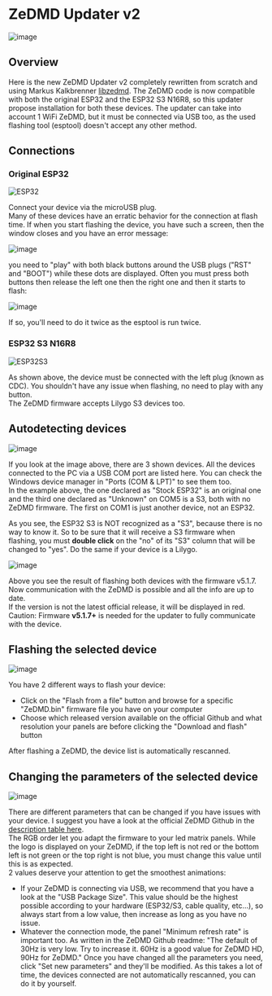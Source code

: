 # ZeDMD Updater v2

![image](https://github.com/user-attachments/assets/c74d5826-159f-4964-8052-d071522e7542)

## Overview

Here is the new ZeDMD Updater v2 completely rewritten from scratch and using Markus Kalkbrenner [libzedmd](https://github.com/PPUC/libzedmd).
The ZeDMD code is now compatible with both the original ESP32 and the ESP32 S3 N16R8, so this updater propose installation for both these devices.
The updater can take into account 1 WiFi ZeDMD, but it must be connected via USB too, as the used flashing tool (esptool) doesn't accept any other method.

## Connections

### Original ESP32

![ESP32](https://github.com/user-attachments/assets/76de0bd9-c888-4dba-8f51-d97536ac9b1a)

Connect your device via the microUSB plug.  
Many of these devices have an erratic behavior for the connection at flash time. If when you start flashing the device, you have such a screen, then the window closes and you have an error message:

![image](https://github.com/user-attachments/assets/9cbb9666-8c7d-4363-b078-edab730ae149)

you need to "play" with both black buttons around the USB plugs ("RST" and "BOOT") while these dots are displayed. Often you must press both buttons then release the left one then the right one and then it starts to flash:

![image](https://github.com/user-attachments/assets/851b0aac-b9a4-41ba-b701-b178e224d7cc)

If so, you'll need to do it twice as the esptool is run twice.

### ESP32 S3 N16R8

![ESP32S3](https://github.com/user-attachments/assets/b610741a-4f3d-4cd9-97c6-9d8a84fd2e77)

As shown above, the device must be connected with the left plug (known as CDC). You shouldn't have any issue when flashing, no need to play with any button.  
The ZeDMD firmware accepts Lilygo S3 devices too.

## Autodetecting devices

![image](https://github.com/user-attachments/assets/817c186d-82aa-4dff-a602-9b7d9d63327d)

If you look at the image above, there are 3 shown devices. All the devices connected to the PC via a USB COM port are listed here. You can check the Windows device manager in "Ports (COM & LPT)" to see them too.  
In the example above, the one declared as "Stock ESP32" is an original one and the third one declared as "Unknown" on COM5 is a S3, both with no ZeDMD firmware. The first on COM1 is just another device, not an ESP32.  

As you see, the ESP32 S3 is NOT recognized as a "S3", because there is no way to know it. So to be sure that it will receive a S3 firmware when flashing, you must **double click** on the "no" of its "S3" column that will be changed to "yes".
Do the same if your device is a Lilygo.

![image](https://github.com/user-attachments/assets/3178c1bb-c3cd-4eff-9a1f-412c859a5bcf)

Above you see the result of flashing both devices with the firmware v5.1.7. Now communication with the ZeDMD is possible and all the info are up to date.  
If the version is not the latest official release, it will be displayed in red.  
Caution: Firmware **v5.1.7+** is needed for the updater to fully communicate with the device.

## Flashing the selected device

![image](https://github.com/user-attachments/assets/e3b454b1-8219-4818-b1ec-ced68459166a)

You have 2 different ways to flash your device:
- Click on the "Flash from a file" button and browse for a specific "ZeDMD.bin" firmware file you have on your computer
- Choose which released version available on the official Github and what resolution your panels are before clicking the "Download and flash" button

After flashing a ZeDMD, the device list is automatically rescanned.

## Changing the parameters of the selected device

![image](https://github.com/user-attachments/assets/195d2f8a-6832-4237-a0bd-3f7fcd29189d)

There are different parameters that can be changed if you have issues with your device. I suggest you have a look at the official ZeDMD Github in the [description table here](https://github.com/PPUC/ZeDMD/blob/main/README.md#advanced-settings).  
The RGB order let you adapt the firmware to your led matrix panels. While the logo is displayed on your ZeDMD, if the top left is not red or the bottom left is not green or the top right is not blue, you must change this value until this is as expected.  
2 values deserve your attention to get the smoothest animations:
- If your ZeDMD is connecting via USB, we recommend that you have a look at the "USB Package Size". This value should be the highest possible according to your hardware (ESP32/S3, cable quality, etc...), so always start from a low value, then increase as long as you have no issue.
- Whatever the connection mode, the panel "Minimum refresh rate" is important too. As written in the ZeDMD Github readme: "The default of 30Hz is very low. Try to increase it. 60Hz is a good value for ZeDMD HD, 90Hz for ZeDMD."
Once you have changed all the parameters you need, click "Set new parameters" and they'll be modified. As this takes a lot of time, the devices connected are not automatically rescanned, you can do it by yourself.
